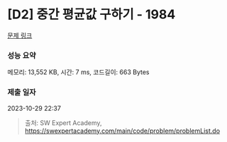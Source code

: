 # [D2] 중간 평균값 구하기 - 1984 

[문제 링크](https://swexpertacademy.com/main/code/problem/problemDetail.do?contestProbId=AV5Pw_-KAdcDFAUq) 

### 성능 요약

메모리: 13,552 KB, 시간: 7 ms, 코드길이: 663 Bytes

### 제출 일자

2023-10-29 22:37



> 출처: SW Expert Academy, https://swexpertacademy.com/main/code/problem/problemList.do